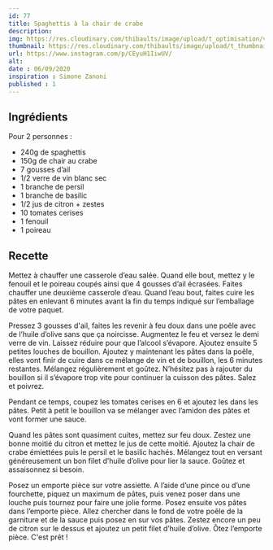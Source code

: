 ```yaml
---
id: 77
title: Spaghettis à la chair de crabe
description: 
img: https://res.cloudinary.com/thibaults/image/upload/t_optimisation/v1600456341/Recipes/20200906_pates_crabe.jpg
thumbnail: https://res.cloudinary.com/thibaults/image/upload/t_thumbnail_josie/v1600456341/Recipes/20200906_pates_crabe.jpg
url: https://www.instagram.com/p/CEyuH1IiwUV/
alt: 
date : 06/09/2020
inspiration : Simone Zanoni
published : 1
---
```


## Ingrédients
Pour 2 personnes :
 - 240g de spaghettis
 - 150g de chair au crabe
 - 7 gousses d’ail
 - 1/2 verre de vin blanc sec
 - 1 branche de persil
 - 1 branche de basilic
 - 1/2 jus de citron + zestes
 - 10 tomates cerises
 - 1 fenouil
 - 1 poireau

## Recette
Mettez à chauffer une casserole d’eau salée. Quand elle bout, mettez y le fenouil et le poireau coupés ainsi que 4 gousses d’ail écrasées. Faites chauffer une deuxième casserole d’eau. Quand l’eau bout, faites cuire les pâtes en enlevant 6 minutes avant la fin du temps indiqué sur l’emballage de votre paquet.

Pressez 3 gousses d'ail, faites les revenir à feu doux dans une poêle avec de l’huile d’olive sans que ça noircisse. Augmentez le feu et versez le demi verre de vin. Laissez réduire pour que l’alcool s’évapore. Ajoutez ensuite 5 petites louches de bouillon. Ajoutez y maintenant les pâtes dans la poêle, elles vont finir de cuire dans ce mélange de vin et de bouillon, les 6 minutes restantes. Mélangez régulièrement et goûtez. N’hésitez pas à rajouter du bouillon si il s’évapore trop vite pour continuer la cuisson des pâtes. Salez et poivrez.

Pendant ce temps, coupez les tomates cerises en 6 et ajoutez les dans les pâtes. Petit à petit le bouillon va se mélanger avec l’amidon des pâtes et vont former une sauce.

Quand les pâtes sont quasiment cuites, mettez sur feu doux. Zestez une bonne moitié du citron et mettez le jus de cette moitié. Ajoutez la chair de crabe émiettées puis le persil et le basilic hachés. Mélangez tout en versant généreusement un bon filet d’huile d’olive pour lier la sauce. Goûtez et assaisonnez si besoin.

Posez un emporte pièce sur votre assiette. A l’aide d’une pince ou d’une fourchette, piquez un maximum de pâtes, puis venez poser dans une louche puis tournez pour faire une jolie forme. Posez ensuite vos pâtes dans l’emporte pièce. Allez chercher dans le fond de votre poêle de la garniture et de la sauce puis posez en sur vos pâtes. Zestez encore un peu de citron sur le dessus et ajoutez un petit filet d’huile d’olive. Ôtez l’emporte pièce. C'est prêt !